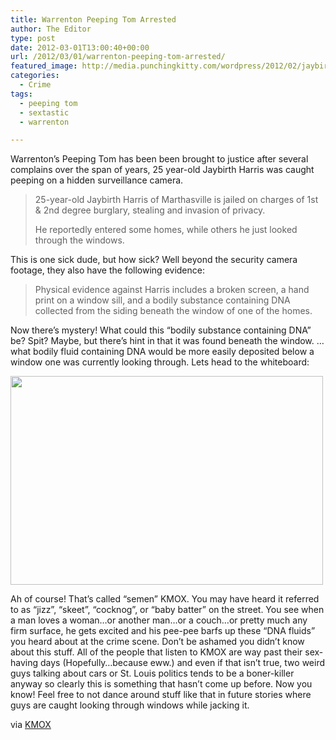 ```yaml
---
title: Warrenton Peeping Tom Arrested
author: The Editor
type: post
date: 2012-03-01T13:00:40+00:00
url: /2012/03/01/warrenton-peeping-tom-arrested/
featured_image: http://media.punchingkitty.com/wordpress/2012/02/jaybirth-harris.jpeg
categories:
  - Crime
tags:
  - peeping tom
  - sextastic
  - warrenton

---
```

Warrenton&#8217;s Peeping Tom has been been brought to justice after several complains over the span of years, 25 year-old Jaybirth Harris was caught peeping on a hidden surveillance camera.

> 25-year-old Jaybirth Harris of Marthasville is jailed on charges of 1st & 2nd degree burglary, stealing and invasion of privacy.
> 
> He reportedly entered some homes, while others he just looked through the windows.

This is one sick dude, but how sick? Well beyond the security camera footage, they also have the following evidence:

> Physical evidence against Harris includes a broken screen, a hand print on a window sill, and a bodily substance containing DNA collected from the siding beneath the window of one of the homes.

Now there&#8217;s mystery! What could this &#8220;bodily substance containing DNA&#8221; be? Spit? Maybe, but there&#8217;s hint in that it was found beneath the window. &#8230;what bodily fluid containing DNA would be more easily deposited below a window one was currently looking through. Lets head to the whiteboard:

[<img class="aligncenter size-full wp-image-13092" title="peeping_tom" src="http://media.punchingkitty.com/wordpress/2012/02/peeping_tom.jpg" alt="" width="500" height="334" srcset="http://media.punchingkitty.com/wordpress/2012/02/peeping_tom.jpg 500w, http://media.punchingkitty.com/wordpress/2012/02/peeping_tom-150x100.jpg 150w" sizes="(max-width: 500px) 100vw, 500px" />][1]

Ah of course! That&#8217;s called &#8220;semen&#8221; KMOX. You may have heard it referred to as &#8220;jizz&#8221;, &#8220;skeet&#8221;, &#8220;cocknog&#8221;, or &#8220;baby batter&#8221; on the street. You see when a man loves a woman&#8230;or another man&#8230;or a couch&#8230;or pretty much any firm surface, he gets excited and his pee-pee barfs up these &#8220;DNA fluids&#8221; you heard about at the crime scene. Don&#8217;t be ashamed you didn&#8217;t know about this stuff. All of the people that listen to KMOX are way past their sex-having days (Hopefully&#8230;because eww.) and even if that isn&#8217;t true, two weird guys talking about cars or St. Louis politics tends to be a boner-killer anyway so clearly this is something that hasn&#8217;t come up before. Now you know! Feel free to not dance around stuff like that in future stories where guys are caught looking through windows while jacking it.

via <a href="http://stlouis.cbslocal.com/2012/02/29/suspected-serial-peeping-tom-arrested-in-warren-county/" target="_blank">KMOX</a>

 [1]: http://media.punchingkitty.com/wordpress/2012/02/peeping_tom.jpg